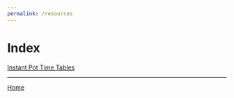 ```yaml
---
permalink: /resources
---
```

# Index

[Instant Pot Time Tables](/resources/instant-pot-time-tables)

---

[Home](https://thomasjbarrett82.github.io)
